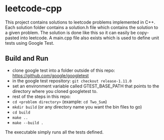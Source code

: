 # leetcode-cpp

This project contains solutions to leetcode problems implemented in C++. 
Each solution folder contains a solution.h file which contains the solution to a given problem. The solution is done like this so it can easily be copy-pasted into leetcode. A main.cpp file also exists which is used to define unit tests using Google Test.

## Build and Run

- clone google test into a folder outside of this repo: https://github.com/google/googletest
- in the google test repository: `git checkout release-1.11.0`
- set an environment variable called GTEST_BASE_PATH that points to the directory where you cloned googletest to.
- rest of the steps in this repo: 
- `cd <problem directory>` (example: `cd Two_Sum`)
- `mkdir build` (or any directory name you want the bin files to go)
- `cd build`
- `make ..`
- `make --build .`

The executable simply runs all the tests defined. 